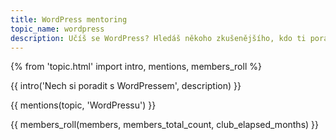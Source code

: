 ```yaml
---
title: WordPress mentoring
topic_name: wordpress
description: Učíš se WordPress? Hledáš někoho zkušenějšího, kdo ti poradí, když se zasekneš? Kdo ti ukáže správné postupy a nasměruje tě na kvalitní návody nebo kurzy?
---
```

{% from 'topic.html' import intro, mentions, members_roll %}

{{ intro('Nech si poradit s WordPressem', description) }}

{{ mentions(topic, 'WordPressu') }}

{{ members_roll(members, members_total_count, club_elapsed_months) }}
